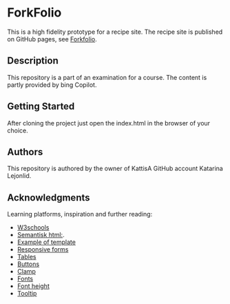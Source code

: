 # ForkFolio

This is a high fidelity prototype for a recipe site. The recipe site is published on GitHub pages, see [Forkfolio](https://kattisa.github.io/forkfolio/).

## Description

This repository is a part of an examination for a course. The content is partly provided by bing Copilot.

## Getting Started

After cloning the project just open the index.html in the browser of your choice.

## Authors

This repository is authored by the owner of KattisA GitHub account Katarina Lejonlid.


## Acknowledgments

Learning platforms, inspiration and further reading:
* [W3schools](https://www.w3schools.com/)
* [Semantisk html:](https://www.w3schools.com/html/html5_semantic_elements.asp).
* [Example of template](https://www.pluralsight.com/resources/blog/guides/semantic-html)
* [Responsive forms](https://www.w3schools.com/css/tryit.asp?filename=trycss_form_responsive)
* [Tables](https://www.w3schools.com/css/tryit.asp?filename=trycss_table_striped)
* [Buttons](https://www.w3schools.com/css/css3_buttons.asp )
* [Clamp](https://developer.mozilla.org/en-US/docs/Web/CSS/clamp#syntax)
* [Fonts](https://www.thoughtco.com/web-safe-font-stacks-3467429)
* [Font height](https://www.smashingmagazine.com/2014/09/balancing-line-length-font-size-responsive-web-design/)
* [Tooltip](https://developer.mozilla.org/en-US/docs/Web/Accessibility/ARIA/Roles/tooltip_role)
